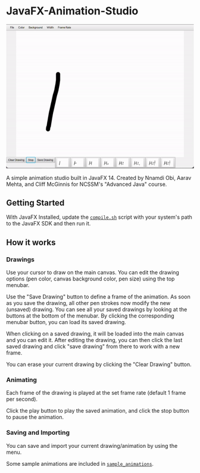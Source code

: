 # JavaFX-Animation-Studio

![gif of the word 'hi' animating on frame by frame using the animation studio](screenshots/hi.gif)

A simple animation studio built in JavaFX 14. Created by Nnamdi Obi, Aarav Mehta, and Cliff McGinnis for NCSSM's "Advanced Java" course.

## Getting Started
With JavaFX Installed, update the [`compile.sh`](compile.sh) script with your system's path to the JavaFX SDK and then run it.

## How it works

### Drawings
Use your cursor to draw on the main canvas. You can edit the drawing options (pen color, canvas background color, pen size) using the top menubar.

Use the "Save Drawing" button to define a frame of the animation. As soon as you save the drawing, all other pen strokes now modify the new (unsaved) drawing. You can see all your saved drawings by looking at the buttons at the bottom of the menubar. By clicking the corresponding menubar button, you can load its saved drawing.

When clicking on a saved drawing, it will be loaded into the main canvas and you can edit it. After editing the drawing, you can then click the last saved drawing and click "save drawing" from there to work with a new frame.

You can erase your current drawing by clicking the "Clear Drawing" button.

### Animating
Each frame of the drawing is played at the set frame rate (default 1 frame per second).

Click the play button to play the saved animation, and click the stop button to pause the animation.

### Saving and Importing
You can save and import your current drawing/animation by using the menu.

Some sample animations are included in [`sample_animations`](sample_animations).